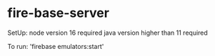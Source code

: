 # fire-base-server

SetUp:
  node version 16 required
  java version higher than 11 required

To run: 
 'firebase emulators:start'

